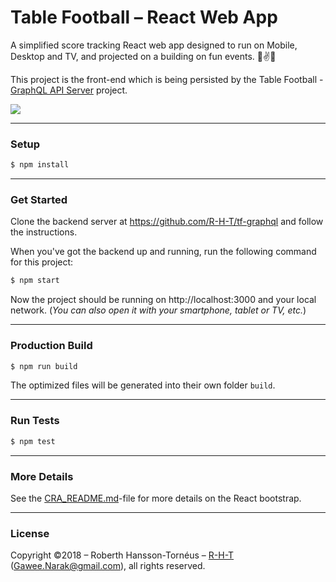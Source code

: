 # Table Football – React Web App
A simplified score tracking React web app designed to run on Mobile, Desktop and TV, and projected on a building on fun events. 🏢✌️🔦

This project is the front-end which is being persisted by the Table Football - [GraphQL API Server](0) project.


![][image-1]

---

### Setup
```sh
$ npm install
```

----

### Get Started
Clone the backend server at https://github.com/R-H-T/tf-graphql and follow the instructions.

When you've got the backend up and running, run the following command for this project:

```sh
$ npm start
```

Now the project should be running on http://localhost:3000
and your local network. (_You can also open it with your smartphone, tablet or TV, etc._)

----

### Production Build
```sh
$ npm run build
```
The optimized files will be generated into their own folder `build`.

----

### Run Tests
```sh
$ npm test
```

----

### More Details
See the [CRA_README.md][2]-file for more details on the React bootstrap.

----
### License
Copyright ©2018 – Roberth Hansson-Tornéus – [R-H-T](1) (Gawee.Narak@gmail.com), all rights reserved.

[1]: https://github.com/R-H-T
[2]: CRA_README.md
[image-1]: r-h-t_tablefootball_md.png
